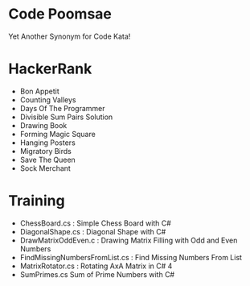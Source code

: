 # Code Poomsae 
Yet Another Synonym for Code Kata!

# HackerRank

- Bon Appetit
- Counting Valleys
- Days Of The Programmer
- Divisible Sum Pairs Solution
- Drawing Book
- Forming Magic Square
- Hanging Posters
- Migratory Birds
- Save The Queen
- Sock Merchant

# Training
- ChessBoard.cs	: Simple Chess Board with C#
- DiagonalShape.cs :	Diagonal Shape with C#	
- DrawMatrixOddEven.c	: Drawing Matrix Filling with Odd and Even Numbers	
- FindMissingNumbersFromList.cs	: Find Missing Numbers From List
- MatrixRotator.cs	: Rotating AxA Matrix in C#	4
- SumPrimes.cs	Sum of Prime Numbers with C#
